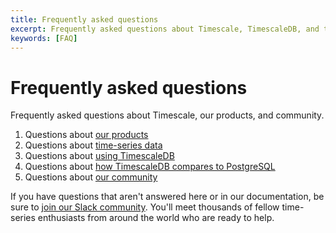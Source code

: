 ```yaml
---
title: Frequently asked questions
excerpt: Frequently asked questions about Timescale, TimescaleDB, and the Timescale community
keywords: [FAQ]
---
```


# Frequently asked questions

Frequently asked questions about Timescale, our products, and community.

1.  Questions about [our products][products]
1.  Questions about [time-series data][time-series-data]
1.  Questions about [using TimescaleDB][timescaledb]
1.  Questions about [how TimescaleDB compares to PostgreSQL][postgres]
1.  Questions about [our community][community]

If you have questions that aren't answered here or in our documentation, be sure
to [join our Slack community][slack-community]. You'll meet thousands of fellow
time-series enthusiasts from around the world who are ready to help.

[community]: /timescaledb/:currentVersion:/overview/faq/faq-community/
[postgres]: /timescaledb/:currentVersion:/overview/faq/faq-postgres/
[products]: /timescaledb/:currentVersion:/overview/faq/faq-products/
[slack-community]: https://slack.timescale.com
[time-series-data]: /timescaledb/:currentVersion:/overview/faq/faq-timeseries/
[timescaledb]: /timescaledb/:currentVersion:/overview/faq/faq-using-timescaledb/
